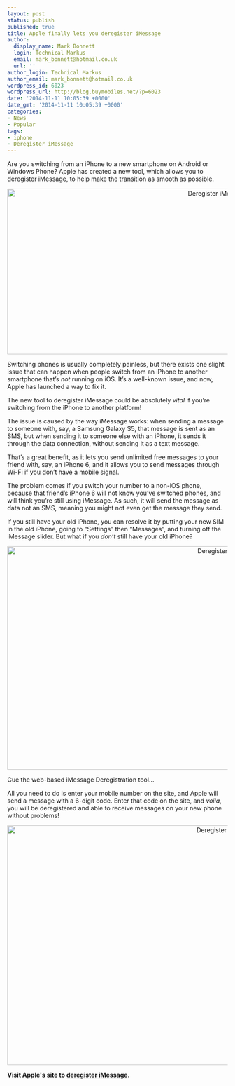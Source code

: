 ```yaml
---
layout: post
status: publish
published: true
title: Apple finally lets you deregister iMessage
author:
  display_name: Mark Bonnett
  login: Technical Markus
  email: mark_bonnett@hotmail.co.uk
  url: ''
author_login: Technical Markus
author_email: mark_bonnett@hotmail.co.uk
wordpress_id: 6023
wordpress_url: http://blog.buymobiles.net/?p=6023
date: '2014-11-11 10:05:39 +0000'
date_gmt: '2014-11-11 10:05:39 +0000'
categories:
- News
- Popular
tags:
- iphone
- Deregister iMessage
---
```

<p><span class="postStandFirst">Are you switching from an iPhone to a new smartphone on Android or Windows Phone? Apple has created a new tool, which allows you to deregister iMessage, to help make the transition as smooth as possible.</span></p>
<p style="text-align: center;"><img class="size-full wp-image-6024 aligncenter" alt="Deregister iMessage" src="https://a1comms-blog-buymobiles.storage.googleapis.com/2014/11/Screen-Shot-2014-11-11-at-09.50.59.png" width="946" height="378" /></p>
<p>Switching phones is usually completely painless, but there exists one slight issue that can happen when people switch from an iPhone to another smartphone that&rsquo;s <i>not</i> running on iOS. It&rsquo;s a well-known issue, and now, Apple has launched a way to fix it.</p>
<p>The new tool to deregister iMessage could be absolutely <i>vital</i> if you&rsquo;re switching from the iPhone to another platform!</p>
<p>The issue is caused by the way iMessage works: when sending a message to someone with, say, a Samsung Galaxy S5, that message is sent as an SMS, but when sending it to someone else with an iPhone, it sends it through the data connection, without sending it as a text message.</p>
<p>That&rsquo;s a great benefit, as it lets you send unlimited free messages to your friend with, say, an iPhone 6, and it allows you to send messages through Wi-Fi if you don&rsquo;t have a mobile signal.</p>
<p>The problem comes if you switch your number to a non-iOS phone, because that friend&rsquo;s iPhone 6 will not know you&rsquo;ve switched phones, and will think you&rsquo;re still using iMessage. As such, it will send the message as data not an SMS, meaning you might not even get the message they send.</p>
<p>If you still have your old iPhone, you can resolve it by putting your new SIM in the old iPhone, going to &ldquo;Settings&rdquo; then &ldquo;Messages&rdquo;, and turning off the iMessage slider. But what if you <i>don&rsquo;t</i> still have your old iPhone?</p>
<p style="text-align: center;"><img class="size-full wp-image-6025 aligncenter" alt="Deregister iMessage" src="https://a1comms-blog-buymobiles.storage.googleapis.com/2014/11/Screen-Shot-2014-11-11-at-09.51.50.png" width="990" height="510" /></p>
<p>Cue the web-based iMessage Deregistration tool...</p>
<p>All you need to do is enter your mobile number on the site, and Apple will send a message with a 6-digit code. Enter that code on the site, and <i>voila</i>, you will be deregistered and able to receive messages on your new phone without problems!</p>
<p style="text-align: center;"><img class="size-full wp-image-6026 aligncenter" alt="Deregister iMessage" src="https://a1comms-blog-buymobiles.storage.googleapis.com/2014/11/Screen-Shot-2014-11-11-at-09.52.09.png" width="986" height="547" /></p>
<p><b>Visit Apple's site to <a href="https://selfsolve.apple.com/deregister-imessage">deregister iMessage</a>.</b></p>
